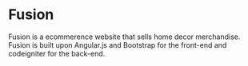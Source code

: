 # Fusion
Fusion is a ecommerence website that sells home decor merchandise.
Fusion is built upon Angular.js and Bootstrap for the front-end and codeigniter for the back-end.
